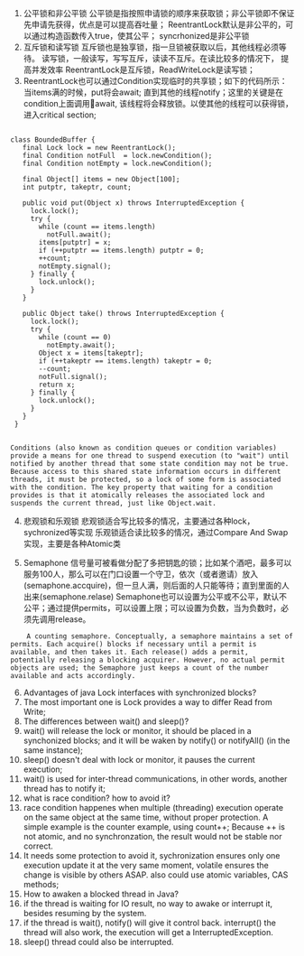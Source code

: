 1. 公平锁和非公平锁
   公平锁是指按照申请锁的顺序来获取锁；非公平锁即不保证先申请先获得，优点是可以提高吞吐量；
   ReentrantLock默认是非公平的，可以通过构造函数传入true，使其公平；
   syncrhonized是非公平锁
2. 互斥锁和读写锁
   互斥锁也是独享锁，指一旦锁被获取以后，其他线程必须等待。
   读写锁，一般读写，写写互斥，读读不互斥。在读比较多的情况下， 提高并发效率
   ReentrantLock是互斥锁，ReadWriteLock是读写锁；
3. ReentrantLock也可以通过Condition实现临时的共享锁；如下的代码所示：当items满的时候，put将会await; 直到其他的线程notify；这里的关键是在condition上面调用await, 该线程将会释放锁。以使其他的线程可以获得锁，进入critical section;

```

class BoundedBuffer {
   final Lock lock = new ReentrantLock();
   final Condition notFull  = lock.newCondition(); 
   final Condition notEmpty = lock.newCondition(); 

   final Object[] items = new Object[100];
   int putptr, takeptr, count;

   public void put(Object x) throws InterruptedException {
     lock.lock();
     try {
       while (count == items.length)
         notFull.await();
       items[putptr] = x;
       if (++putptr == items.length) putptr = 0;
       ++count;
       notEmpty.signal();
     } finally {
       lock.unlock();
     }
   }

   public Object take() throws InterruptedException {
     lock.lock();
     try {
       while (count == 0)
         notEmpty.await();
       Object x = items[takeptr];
       if (++takeptr == items.length) takeptr = 0;
       --count;
       notFull.signal();
       return x;
     } finally {
       lock.unlock();
     }
   }
 }

```

```

Conditions (also known as condition queues or condition variables) provide a means for one thread to suspend execution (to "wait") until notified by another thread that some state condition may not be true. Because access to this shared state information occurs in different threads, it must be protected, so a lock of some form is associated with the condition. The key property that waiting for a condition provides is that it atomically releases the associated lock and suspends the current thread, just like Object.wait.

```

4. 悲观锁和乐观锁
   悲观锁适合写比较多的情况，主要通过各种lock，sychronized等实现
   乐观锁适合读比较多的情况，通过Compare And Swap实现，主要是各种Atomic类

5. Semaphone
   信号量可被看做分配了多把钥匙的锁；比如某个酒吧，最多可以服务100人，那么可以在门口设置一个守卫，依次（或者邀请）放入(semaphone.accquire)，但一旦人满，则后面的人只能等待；直到里面的人出来(semaphone.relase)
   Semaphone也可以设置为公平或不公平，默认不公平；通过提供permits，可以设置上限；可以设置为负数，当为负数时，必须先调用release。

```
    A counting semaphore. Conceptually, a semaphore maintains a set of permits. Each acquire() blocks if necessary until a permit is available, and then takes it. Each release() adds a permit, potentially releasing a blocking acquirer. However, no actual permit objects are used; the Semaphore just keeps a count of the number available and acts accordingly.

```

6. Advantages of java Lock interfaces with synchronized blocks?
  1. The most important one is Lock provides a way to differ Read from Write; 
7. The differences between wait() and sleep()?
  1. wait() will release the lock or monitor, it should be placed in a synchonized blocks; and it will be waken by notify() or notifyAll() (in the same instance);
  2. sleep() doesn't deal with lock or monitor, it pauses the current execution;
  3. wait() is used for inter-thread communications, in other words, another thread has to notify it;
8. what is race condition? how to avoid it?
  1. race condition happenes when multiple (threading) execution operate on the same object at the same time, without proper protection. A simple example is the counter example, using count++; Because ++ is not atomic, and no synchronzation, the result would not be stable nor correct. 
  2. It needs some protection to avoid it, sychronization ensures only one execution update it at the very same moment, volatile ensures the change is visible by others ASAP. also could use atomic variables, CAS methods;
9. How to awaken a blocked thread in Java?
  1.  if the thread is waiting for IO result, no way to awake or interrupt it, besides resuming by the system.
  2.  if the thread is wait(), notify() will give it control back. interrupt() the thread will also work, the execution will get a InterruptedException. 
  3.  sleep() thread could also be interrupted.